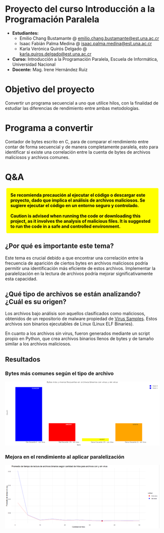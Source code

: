 # Proyecto del curso Introducción a la Programación Paralela

- **Estudiantes:**
  - Emilio Chang Bustamante @ [emilio.chang.bustamante@est.una.ac.cr](mailto:emilio.chang.bustamante@est.una.ac.cr)
  - Isaac Fabián Palma Medina @ [isaac.palma.medina@est.una.ac.cr](mailto:isaac.palma.medina@est.una.ac.cr)
  - Karla Verónica Quirós Delgado @ [karla.quiros.delgado@est.una.ac.cr](mailto:karla.quiros.delgado@est.una.ac.cr)
- **Curso:** Introducción a la Programación Paralela, Escuela de Informática, Universidad Nacional
- **Docente:** Mag. Irene Hernández Ruiz

# Objetivo del proyecto

Convertir un programa secuencial a uno que utilice hilos, con la finalidad de estudiar las diferencias de rendimiento entre ambas metodologías.

# Programa a convertir

Contador de bytes escrito en C, para de comparar el rendimiento entre contar de forma secuencial y de manera completamente paralela, esto para identificar si existe una correlación entre la cuenta de bytes de archivos maliciosos y archivos comunes.

# Q&A

<div style="
   padding: 1em; 
   background-color: yellow; 
   border-radius: 0.25em;
   font-weight: bold;
   color: black;
   margin: 0.25em;
">
   Se recomienda precaución al ejecutar el código o descargar este proyecto, dado que implica el análisis de archivos maliciosos. Se sugiere ejecutar el código en un entorno seguro y controlado.
   <br>
   <br>
   Caution is advised when running the code or downloading this project, as it involves the analysis of malicious files. It is suggested to run the code in a safe and controlled environment.
</div>

## ¿Por qué es importante este tema?

Este tema es crucial debido a que encontrar una correlación entre la frecuencia de aparición de ciertos bytes en archivos maliciosos podría permitir una identificación más eficiente de estos archivos. Implementar la paralelización en la lectura de archivos podría mejorar significativamente esta capacidad.

## ¿Qué tipo de archivos se están analizando? ¿Cuál es su origen?

Los archivos bajo análisis son aquellos clasificados como maliciosos, obtenidos de un repositorio de malware propiedad de [Virus Samples](https://github.com/MalwareSamples/Linux-Malware-Samples?tab=readme-ov-file). Estos archivos son binarios ejecutables de Linux (Linux ELF Binaries).

En cuanto a los archivos sin virus, fueron generados mediante un script propio en Python, que crea archivos binarios llenos de bytes y de tamaño similar a los archivos maliciosos.

## Resultados

### Bytes más comunes según el tipo de archivo

![](results/count_vs_byte.png)

### Mejora en el rendimiento al aplicar paralelización

![](results/time_vs_threads.png)